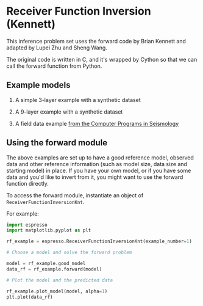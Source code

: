 # Receiver Function Inversion (Kennett)

This inference problem set uses the forward code by Brian Kennett and adapted
by Lupei Zhu and Sheng Wang.

The original code is written in C, and it's wrapped by Cython so that we can
call the forward function from Python.

## Example models

1. A simple 3-layer example with a synthetic dataset

2. A 9-layer example with a synthetic dataset

3. A field data example [from the Computer Programs in Seismology](https://www.eas.slu.edu/eqc/eqc_cps/TUTORIAL/STRUCT/index.html)

## Using the forward module

The above examples are set up to have a good reference model, observed data and other
reference information (such as model size, data size and starting model) in place. 
If you have your own model, or if you have some data and you'd like to invert from it,
you might want to use the forward function directly.

To access the forward module, instantiate an object of `ReceiverFunctionInversionKnt`.

For example:

```python
import espresso
import matplotlib.pyplot as plt

rf_example = espresso.ReceiverFunctionInversionKnt(example_number=1)

# Choose a model and solve the forward problem

model = rf_example.good_model
data_rf = rf_example.forward(model)

# Plot the model and the predicted data

rf_example.plot_model(model, alpha=1)
plt.plot(data_rf)
```
